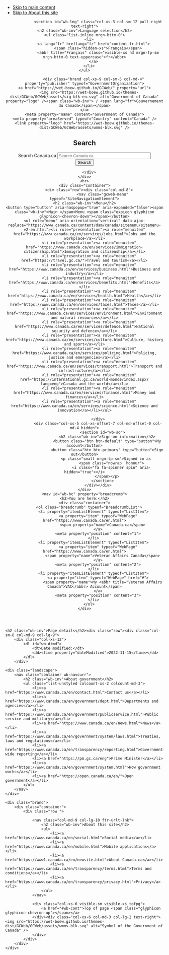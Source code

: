 
<!DOCTYPE html>
<html class="no-js" lang="en" dir="ltr">
<head>
<meta charset="utf-8">
<!-- Web Experience Toolkit (WET) / Boîte à outils de l'expérience Web (BOEW) wet-boew.github.io/wet-boew/License-en.html / wet-boew.github.io/wet-boew/Licence-fr.html -->

<title>DEMO - My VAC Account Sign-In Services - Canada.ca</title>
<meta content="width=device-width, initial-scale=1" name="viewport">
<meta name="description" content=" " />
<meta name="author" content=" "/>
<meta name="dcterms.title" content="My VAC Account Sign-In Services"/>
<meta name="dcterms.description" content=" "/>
<meta name="dcterms.creator" content=" "/>
<meta name="dcterms.language" content="eng"/>
<meta name="dcterms.subject" content=""/>
<meta name="dcterms.issued" content=""/>
<meta name="dcterms.modified" content="2017-09-29"/>

<link href="../GCWeb/assets/favicon.ico" rel="icon" type="image/x-icon" />


<link href="https://wet-boew.github.io/themes-dist/GCWeb/GCWeb/assets/favicon.ico" rel="icon" type="image/x-icon" />
<link rel="stylesheet" href="https://wet-boew.github.io/themes-dist/GCWeb/GCWeb/css/theme.min.css" />
<!--
<link rel="stylesheet" href="vacWeb/css/theme.css" />
<link rel="stylesheet" href="../vac-acc/provisional-css/lst-stps.css" />
-->

 

<noscript><link rel="stylesheet" href="wet-boew/css/noscript.min.css" /></noscript>
<link rel="stylesheet" href="https://use.fontawesome.com/releases/v5.8.1/css/all.css" />


</head>
<body class="cnt-wdth-lmtd page-type-nav" vocab="http://schema.org/" typeof="WebPage"><nav>
	<ul id="wb-tphp">
		<li class="wb-slc"><a class="wb-sl" href="#wb-cont">Skip to main content</a></li>
		<li class="wb-slc visible-sm visible-md visible-lg"><a class="wb-sl" href="#wb-info">Skip to About this site</a></li></ul>
</nav>

<header>
	<div id="wb-bnr" class="container">
		<div class="row">
			
				<section id="wb-lng" class="col-xs-3 col-sm-12 pull-right text-right">
	<h2 class="wb-inv">Language selection</h2>
	<ul class="list-inline mrgn-bttm-0">
		<li>
			<a lang="fr" hreflang="fr" href="content-fr.html">
				<span class="hidden-xs">Français</span>
				<abbr title="Français" class="visible-xs h3 mrgn-tp-sm mrgn-bttm-0 text-uppercase">fr</abbr>
			</a>
		</li>
	</ul>
</section>

			
			<div class="brand col-xs-9 col-sm-5 col-md-4" property="publisher" typeof="GovernmentOrganization">
	<a href="https://wet-boew.github.io/GCWeb/" property="url">
		<img src="https://wet-boew.github.io/themes-dist/GCWeb/GCWeb/assets/sig-blk-en.svg" alt="Government of Canada" property="logo" /><span class="wb-inv"> / <span lang="fr">Gouvernement du Canada</span></span>
	</a>
	<meta property="name" content="Government of Canada">
	<meta property="areaServed" typeof="Country" content="Canada" />
	<link property="logo" href="https://wet-boew.github.io/themes-dist/GCWeb/GCWeb/assets/wmms-blk.svg" />
</div>

			
				
<section id="wb-srch" class="col-lg-offset-4 col-md-offset-4 col-sm-offset-2 col-xs-12 col-sm-5 col-md-4">
	<h2>Search</h2>
	<form action="#" method="post" name="cse-search-box" role="search">
		<div class="form-group wb-srch-qry">
			<label for="wb-srch-q" class="wb-inv">Search Canada.ca</label>
			<input id="wb-srch-q" list="wb-srch-q-ac" class="wb-srch-q form-control" name="q" type="search" value="" size="34" maxlength="170" placeholder="Search Canada.ca" />
			<datalist id="wb-srch-q-ac"></datalist>
		</div>
		<div class="form-group submit">
			<button type="submit" id="wb-srch-sub" class="btn btn-primary btn-small" name="wb-srch-sub">
				<span class="glyphicon-search glyphicon"></span>
				<span class="wb-inv">Search</span>
			</button>
		</div>
	</form>
</section>

			
		</div>
	</div>
	<hr>
	<div class="container">
		<div class="row"><div class="col-md-8">
					<nav class="gcweb-menu" typeof="SiteNavigationElement">
	<h2 class="wb-inv">Menu</h2>
	<button type="button" aria-haspopup="true" aria-expanded="false"><span class="wb-inv">Main </span>Menu <span class="expicon glyphicon glyphicon-chevron-down"></span></button>
	<ul role="menu" aria-orientation="vertical" data-ajax-replace="https://www.canada.ca/content/dam/canada/sitemenu/sitemenu-v2-en.html"><li role="presentation"><a role="menuitem" href="https://www.canada.ca/en/services/jobs.html">Jobs and the workplace</a></li>
		<li role="presentation"><a role="menuitem" href="https://www.canada.ca/en/services/immigration-citizenship.html">Immigration and citizenship</a></li>
		<li role="presentation"><a role="menuitem" href="https://travel.gc.ca/">Travel and tourism</a></li>
		<li role="presentation"><a role="menuitem" href="https://www.canada.ca/en/services/business.html">Business and industry</a></li>
		<li role="presentation"><a role="menuitem" href="https://www.canada.ca/en/services/benefits.html">Benefits</a></li>
		<li role="presentation"><a role="menuitem" href="https://www.canada.ca/en/services/health.html">Health</a></li>
		<li role="presentation"><a role="menuitem" href="https://www.canada.ca/en/services/taxes.html">Taxes</a></li>
		<li role="presentation"><a role="menuitem" href="https://www.canada.ca/en/services/environment.html">Environment and natural resources</a></li>
		<li role="presentation"><a role="menuitem" href="https://www.canada.ca/en/services/defence.html">National security and defence</a></li>
		<li role="presentation"><a role="menuitem" href="https://www.canada.ca/en/services/culture.html">Culture, history and sport</a></li>
		<li role="presentation"><a role="menuitem" href="https://www.canada.ca/en/services/policing.html">Policing, justice and emergencies</a></li>
		<li role="presentation"><a role="menuitem" href="https://www.canada.ca/en/services/transport.html">Transport and infrastructure</a></li>
		<li role="presentation"><a role="menuitem" href="https://international.gc.ca/world-monde/index.aspx?lang=eng">Canada and the world</a></li>
		<li role="presentation"><a role="menuitem" href="https://www.canada.ca/en/services/finance.html">Money and finances</a></li>
		<li role="presentation"><a role="menuitem" href="https://www.canada.ca/en/services/science.html">Science and innovation</a></li></ul>
</nav>

				</div>
				<div class="col-xs-5 col-xs-offset-7 col-md-offset-0 col-md-4 hidden">
					<section id="wb-so">
						<h2 class="wb-inv">Sign-on information</h2>
						<button class="btn btn-default" type="button">My account</button>
						<button class="btn btn-primary" type="button">Sign out</button>
						<p class="small mrgn-tp-sm">Signed in as 
							<span class="nowrap  honour">
							<i class="fa fa-spinner spin" aria-hidden="true"></i>
						</span></p>
					</section>
				</div></div>
	</div>
	<nav id="wb-bc" property="breadcrumb">
	<h2>You are here:</h2>
	<div class="container">
		<ol class="breadcrumb" typeof="BreadcrumbList">
			<li property="itemListElement" typeof="ListItem">
				<a property="item" typeof="WebPage" href="https://www.canada.ca/en.html">
					<span property="name">Canada.ca</span>
				</a>
				<meta property="position" content="1">
			</li>
			<li property="itemListElement" typeof="ListItem">
				<a property="item" typeof="WebPage" href="https://www.canada.ca/en.html">
					<span property="name">Veteran Affairs Canada</span>
				</a>
				<meta property="position" content="2">
			</li>
			<li property="itemListElement" typeof="ListItem">
				<a property="item" typeof="WebPage" href="#">
					<span property="name">My <abbr title="Veteran Affairs Canada">VAC</abbr> Account</span>
				</a>
				<meta property="position" content="3">
			</li>
		</ol>
	</div>
</nav>


</header>

<main class="container cnt-wdth-lmtd" property="mainContentOfPage" resource="#wb-main" typeof="WebPageElement">
 





<footer class="pagedetails">
	
	<h2 class="wb-inv">Page details</h2><div class="row"><div class="col-sm-8 col-md-9 col-lg-9">
		<div class="col-xs-12">
			<dl id="wb-dtmd">
				<dt>Date modified:</dt>
				<dd><time property="dateModified">2022-11-15</time></dd>
			</dl>
		</div>
</footer>

</main>

<footer id="wb-info">
	
	<div class="landscape">
		<nav class="container wb-navcurr">
			<h2 class="wb-inv">About government</h2>
			<ul class="list-unstyled colcount-xs-2 colcount-md-3">
				<li><a href="https://www.canada.ca/en/contact.html">Contact us</a></li>
				<li><a href="https://www.canada.ca/en/government/dept.html">Departments and agencies</a></li>
				<li><a href="https://www.canada.ca/en/government/publicservice.html">Public service and military</a></li>
				<li><a href="https://www.canada.ca/en/news.html">News</a></li>
				<li><a href="https://www.canada.ca/en/government/system/laws.html">Treaties, laws and regulations</a></li>
				<li><a href="https://www.canada.ca/en/transparency/reporting.html">Government-wide reporting</a></li>
				<li><a href="https://pm.gc.ca/eng">Prime Minister</a></li>
				<li><a href="https://www.canada.ca/en/government/system.html">How government works</a></li>
				<li><a href="https://open.canada.ca/en/">Open government</a></li>
			</ul>
		</nav>
	</div>
	
	<div class="brand">
		<div class="container">
			<div class="row ">
				
				<nav class="col-md-9 col-lg-10 ftr-urlt-lnk">
					<h2 class="wb-inv">About this site</h2>
					<ul>
						<li><a href="https://www.canada.ca/en/social.html">Social media</a></li>
						<li><a href="https://www.canada.ca/en/mobile.html">Mobile applications</a></li>
						<li><a href="https://www1.canada.ca/en/newsite.html">About Canada.ca</a></li>
						<li><a href="https://www.canada.ca/en/transparency/terms.html">Terms and conditions</a></li>
						<li><a href="https://www.canada.ca/en/transparency/privacy.html">Privacy</a></li>
					</ul>
				</nav>
				
				<div class="col-xs-6 visible-sm visible-xs tofpg">
					<a href="#wb-cont">Top of page <span class="glyphicon glyphicon-chevron-up"></span></a>
				</div><div class="col-xs-6 col-md-3 col-lg-2 text-right"><img src="https://wet-boew.github.io/themes-dist/GCWeb/GCWeb/assets/wmms-blk.svg" alt="Symbol of the Government of Canada" />
				</div>
			</div>
		</div>
	</div>
</footer>

<script src="https://ajax.googleapis.com/ajax/libs/jquery/2.2.4/jquery.min.js" integrity="sha384-rY/jv8mMhqDabXSo+UCggqKtdmBfd3qC2/KvyTDNQ6PcUJXaxK1tMepoQda4g5vB" crossorigin="anonymous"></script>
<script src="https://wet-boew.github.io/themes-dist/GCWeb/wet-boew/js/wet-boew.min.js"></script>
<script src="https://wet-boew.github.io/themes-dist/GCWeb/GCWeb/js/theme.min.js"></script>


</body>
</html>
